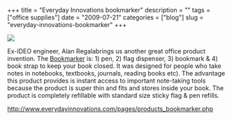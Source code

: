 +++
title = "Everyday Innovations bookmarker"
description = ""
tags = ["office supplies"]
date = "2009-07-21"
categories = ["blog"]
slug = "everyday-innovations-bookmarker"
+++



  <div class="notebook-screenshot"><a href="http://www.everydayinnovations.com/pages/products_bookmarker.php"><img src="//konigi.com/media/notebook/bookmarker.jpg" class="notebook-image" /></a></div><p>Ex-IDEO engineer, Alan Regalabrings us another great office product invention. The <a href="http://www.everydayinnovations.com/pages/products_bookmarker.php">Bookmarker</a> is: 1) pen, 2) flag dispenser, 3) bookmark &amp; 4) book strap to keep your book closed. It was designed for people who take notes in notebooks, textbooks, journals, reading books etc). The advantage this product provides is instant access to important note-taking tools because the product is super thin and fits and stores inside your book. The product is completely refillable with standard size sticky flag &amp; pen refills.</p>
    
  <a href="http://www.everydayinnovations.com/pages/products_bookmarker.php">http://www.everydayinnovations.com/pages/products_bookmarker.php</a>
